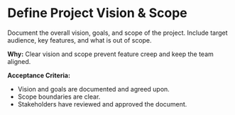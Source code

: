 # Define Project Vision & Scope

Document the overall vision, goals, and scope of the project. Include target audience, key features, and what is out of scope.

**Why:** Clear vision and scope prevent feature creep and keep the team aligned.

**Acceptance Criteria:**
- Vision and goals are documented and agreed upon.
- Scope boundaries are clear.
- Stakeholders have reviewed and approved the document.
